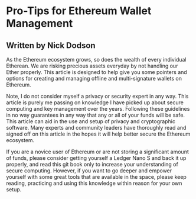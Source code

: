 # Pro-Tips for Ethereum Wallet Management

## Written by Nick Dodson

As the Ethereum ecosystem grows, so does the wealth of every individual Etherean. We are risking precious assets everyday by not handling our Ether properly. This article is designed to help give you some pointers and options for creating and managing offline and multi-signature wallets on Ethereum.

Note, I do not consider myself a privacy or security expert in any way. This article is purely me passing on knowledge I have picked up about secure computing and key management over the years. Following these guidelines in no way guarantees in any way that any or all of your funds will be safe. This article can aid in the use and setup of privacy and cryptographic software. Many experts and community leaders have thoroughly read and signed off on this article in the hopes it will help better secure the Ethereum ecosystem.

If you are a novice user of Ethereum or are not storing a significant amount of funds, please consider getting yourself a Ledger Nano S and back it up properly, and read this git book only to increase your understanding of secure computing. However, if you want to go deeper and empower yourself with some great tools that are available in the space, please keep reading, practicing and using this knowledge within reason for your own setup.